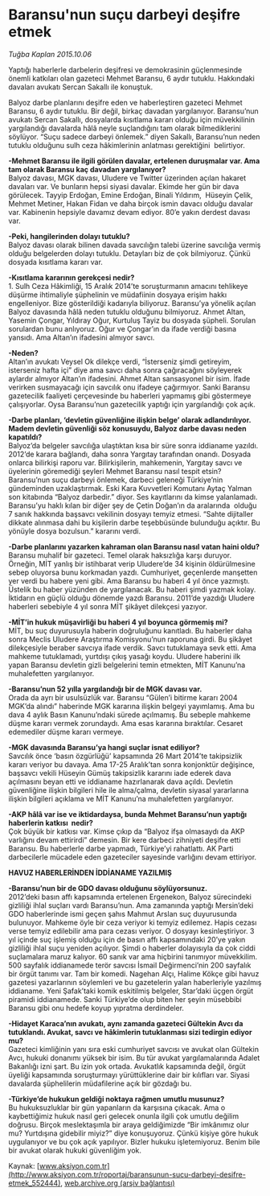 # Baransu'nun suçu darbeyi deşifre etmek

*Tuğba Kaplan 2015.10.06*

<div class="pNewsDetailMainContent ctx_content" itemprop="articleBody">
 <p>
  Yaptığı haberlerle darbelerin deşifresi ve demokrasinin güçlenmesinde önemli katkıları olan gazeteci Mehmet Baransu, 6 aydır tutuklu. Hakkındaki davaları avukatı Sercan Sakallı ile konuştuk.
 </p>
 <p>
  Balyoz darbe planlarını deşifre eden ve haberleştiren gazeteci Mehmet Baransu, 6 aydır tutuklu. Bir değil, birkaç davadan yargılanıyor. Baransu’nun avukatı Sercan Sakallı, dosyalarda kısıtlama kararı olduğu için müvekkilinin yargılandığı davalarda hâlâ neyle suçlandığını tam olarak bilmediklerini söylüyor. “Suçu sadece darbeyi önlemek.” diyen Sakallı, Baransu’nun neden tutuklu olduğunu sulh ceza hâkimlerinin anlatması gerektiğini  belirtiyor.
 </p>
 <p>
  <strong>
   -Mehmet Baransu ile ilgili görülen davalar, ertelenen duruşmalar var. Ama tam olarak Baransu kaç davadan yargılanıyor?
  </strong>
  <br>
   Balyoz davası, MGK davası, Uludere ve Twitter üzerinden açılan hakaret davaları var. Ve bunların hepsi siyasi davalar. Ekimde her gün bir dava görülecek. Tayyip Erdoğan, Emine Erdoğan, Binali Yıldırım,  Hüseyin Çelik, Mehmet Metiner, Hakan Fidan ve daha birçok ismin davacı olduğu davalar var. Kabinenin hepsiyle davamız devam ediyor. 80’e yakın derdest davası var.
  </br>
 </p>
 <p>
  <strong>
   -Peki, hangilerinden dolayı tutuklu?
  </strong>
  <br>
   Balyoz davası olarak bilinen davada savcılığın talebi üzerine savcılığa vermiş olduğu belgelerden dolayı tutuklu. Detayları biz de çok bilmiyoruz. Çünkü dosyada kısıtlama kararı var.
  </br>
 </p>
 <p>
  <strong>
   -Kısıtlama kararının gerekçesi nedir?
  </strong>
  <br>
   1. Sulh Ceza Hâkimliği, 15 Aralık 2014’te soruşturmanın amacını tehlikeye düşürme ihtimaliyle şüphelinin ve müdafiinin dosyaya erişim hakkı engelleniyor. Bize gösterildiği kadarıyla biliyoruz. Baransu’ya yönelik açılan Balyoz davasında hâlâ neden tutuklu olduğunu bilmiyoruz. Ahmet Altan,  Yasemin Çongar, Yıldıray Oğur, Kurtuluş Tayiz bu dosyada şüpheli. Sorulan sorulardan bunu anlıyoruz. Oğur ve Çongar’ın da ifade verdiği basına yansıdı. Ama Altan’ın ifadesini almıyor savcı.
  </br>
 </p>
 <p>
  <strong>
   -Neden?
  </strong>
  <br>
   Altan’ın avukatı Veysel Ok dilekçe verdi, “İsterseniz şimdi getireyim, isterseniz hafta içi” diye ama savcı daha sonra çağıracağını söyleyerek aylardır almıyor Altan’ın ifadesini. Ahmet Altan sansasyonel bir isim. İfade verirken susmayacağı için savcılık onu ifadeye çağırmıyor. Sanki Baransu gazetecilik faaliyeti çerçevesinde bu haberleri yapmamış gibi göstermeye çalışıyorlar. Oysa Baransu’nun gazetecilik yaptığı için yargılandığı çok açık.
  </br>
 </p>
 <p>
  <strong>
   -Darbe planları, ‘devletin güvenliğine ilişkin belge’ olarak adlandırılıyor. Madem devletin güvenliği söz konusuydu, Balyoz darbe davası neden kapatıldı?
  </strong>
  <br/>
  Balyoz’da belgeler savcılığa ulaştıktan kısa bir süre sonra iddianame yazıldı. 2012’de karara bağlandı, daha sonra Yargıtay tarafından onandı. Dosyada onlarca bilirkişi raporu var. Bilirkişilerin, mahkemenin, Yargıtay savcı ve üyelerinin göremediği şeyleri Mehmet Baransu nasıl tespit etsin? Baransu’nun suçu darbeyi önlemek, darbeci geleneği Türkiye’nin gündeminden uzaklaştırmak. Eski Kara Kuvvetleri Komutanı Aytaç Yalman son kitabında “Balyoz darbedir.” diyor. Ses kayıtlarını da kimse yalanlamadı. Baransu’yu haklı kılan bir diğer şey de Çetin Doğan’ın da aralarında  olduğu 7 sanık hakkında başsavcı vekilinin dosyayı temyiz etmesi. “Sahte dijitaller dikkate alınmasa dahi bu kişilerin darbe teşebbüsünde bulunduğu açıktır. Bu yönüyle dosya bozulsun.” kararını verdi.
 </p>
 <p>
  <strong>
   -Darbe planlarını yazarken kahraman olan Baransu nasıl vatan haini oldu?
  </strong>
  <br/>
  Baransu muhalif bir gazeteci. Temel olarak haksızlığa karşı duruyor. Örneğin, MİT yanlış bir istihbarat verip Uludere’de 34 kişinin öldürülmesine sebep oluyorsa bunu korkmadan yazdı. Cumhuriyet, geçenlerde manşetten yer verdi bu habere yeni gibi. Ama Baransu bu haberi 4 yıl önce yazmıştı. Üstelik bu haber yüzünden de yargılanacak. Bu haberi şimdi yazmak kolay. İktidarın en güçlü olduğu dönemde yazdı Baransu. 2011’de yazdığı Uludere haberleri sebebiyle 4 yıl sonra MİT şikâyet dilekçesi yazıyor.
 </p>
 <p>
  <strong>
   -MİT’in hukuk müşavirliği bu haberi 4 yıl boyunca görmemiş mi?
  </strong>
  <br/>
  MİT, bu suç duyurusuyla haberin doğruluğunu kanıtladı. Bu haberler daha sonra Meclis Uludere Araştırma Komisyonu’nun raporuna girdi. Bu şikâyet dilekçesiyle beraber savcıya ifade verdik. Savcı tutuklamaya sevk etti. Ama mahkeme tutuklamadı, yurtdışı çıkış yasağı koydu. Uludere haberini ilk yapan Baransu devletin gizli belgelerini temin etmekten, MİT Kanunu’na muhalefetten yargılanıyor.
 </p>
 <p>
  <strong>
   -Baransu’nun 52 yılla yargılandığı bir de MGK davası var.
  </strong>
  <br/>
  Orada da ayrı bir usulsüzlük var. Baransu “Gülen’i bitirme kararı 2004 MGK’da alındı” haberinde MGK kararına ilişkin belgeyi yayımlamış. Ama bu dava 4 aylık Basın Kanunu’ndaki sürede açılmamış. Bu sebeple mahkeme düşme kararı vermek zorundaydı. Ama esas kararına bıraktılar. Cesaret edemediler düşme kararı vermeye.
 </p>
 <p>
  <strong>
   -MGK davasında Baransu’ya hangi suçlar isnat ediliyor?
  </strong>
  <br/>
  Savcılık önce ‘basın özgürlüğü’ kapsamında 26 Mart 2014’te takipsizlik kararı veriyor bu davaya. Ama 17-25 Aralık’tan sonra konjonktür değişince, başsavcı vekili Hüseyin Gümüş takipsizlik kararını iade ederek dava açılmasını beyan etti ve iddianame hazırlanarak dava açıldı. Devletin güvenliğine ilişkin bilgileri hile ile alma/çalma, devletin siyasal yararlarına ilişkin bilgileri açıklama ve MİT Kanunu’na muhalefetten yargılanıyor.
 </p>
 <p>
  <strong>
   -AKP hâlâ var ise ve iktidardaysa, bunda Mehmet Baransu’nun yaptığı haberlerin katkısı  nedir?
  </strong>
  <br/>
  Çok büyük bir katkısı var. Kimse çıkıp da “Balyoz ifşa olmasaydı da AKP varlığını devam ettirirdi” demesin. Bir kere darbeci zihniyeti deşifre etti Baransu. Bu haberlerle darbe yapmadı, Türkiye’yi rahatlattı. AK Parti darbecilerle mücadele eden gazeteciler sayesinde varlığını devam ettiriyor.
 </p>
 <p>
  <strong>
   HAVUZ HABERLERİNDEN İDDİANAME YAZILMIŞ
  </strong>
 </p>
 <p>
  <strong>
   -Baransu’nun bir de GDO davası olduğunu söylüyorsunuz.
  </strong>
  <br/>
  2012’deki basın affı kapsamında ertelenen Ergenekon, Balyoz sürecindeki gizliliği ihlal suçları vardı Baransu’nun. Ama zamanında yaptığı Mersin’deki GDO haberlerinde ismi geçen şahıs Mahmut Arslan suç duyurusunda bulunuyor. Mahkeme öyle bir ceza veriyor ki temyiz edilemez. Hapis cezası verse temyiz edilebilir ama para cezası veriyor. O dosyayı kesinleştiriyor. 3 yıl içinde suç işlemiş olduğu için de basın affı kapsamındaki 20’ye yakın gizliliği ihlal suçu yeniden açılıyor. Şimdi o haberler dolayısıyla da çok ciddi suçlamalara maruz kalıyor. 60 sanık var ama hiçbirini tanımıyor müvekkilim. 500 sayfalık iddianamede terör savcısı İsmail Değirmenci’nin 200 sayfalık bir örgüt tanımı var. Tam bir komedi. Nagehan Alçı, Halime Kökçe gibi havuz gazetesi yazarlarının söylemleri ve bu gazetelerin yalan haberleriyle yazılmış iddianame. Yeni Şafak’taki komik eskitilmiş belgeler, Star’daki üçgen örgüt piramidi iddianamede. Sanki Türkiye’de olup biten her şeyin müsebbibi Baransu gibi onu hedefe koyup yıpratma derdindeler.
 </p>
 <p>
  <strong>
   -Hidayet Karaca’nın avukatı, aynı zamanda gazeteci Gültekin Avcı da tutuklandı. Avukat, savcı ve hâkimlerin tutuklanması sizi tedirgin ediyor mu?
  </strong>
  <br/>
  Gazeteci kimliğinin yanı sıra eski cumhuriyet savcısı ve avukat olan Gültekin Avcı, hukuki donanımı yüksek bir isim. Bu tür avukat yargılamalarında Adalet Bakanlığı izni şart. Bu izin yok ortada. Avukatlık kapsamında değil, örgüt üyeliği kapsamında soruşturmayı yürüttüklerine dair bir kılıfları var. Siyasi davalarda şüphelilerin müdafilerine açık bir gözdağı bu.
 </p>
 <p>
  <strong>
   -Türkiye’de hukukun geldiği noktaya rağmen umutlu musunuz?
  </strong>
  <br/>
  Bu hukuksuzluklar bir gün yapanların da karşısına çıkacak. Ama o kaybettiğimiz hukuk nasıl geri gelecek onunla ilgili çok umutlu değilim doğrusu. Birçok meslektaşımla bir araya geldiğimizde “Bir imkânımız olur mu? Yurtdışına gidebilir miyiz?” diye konuşuyoruz. Çünkü kişiye göre hukuk uygulanıyor ve bu çok açık yapılıyor. Bizler hukuku işletemiyoruz. Benim bile bir avukat olarak hukuki güvenliğim yok.
 </p>
</div>


Kaynak: [www.aksiyon.com.tr](http://www.aksiyon.com.tr/roportaj/baransunun-sucu-darbeyi-desifre-etmek_552444), [web.archive.org (arşiv bağlantısı)](http://web.archive.org/web/20160125070209/http://www.aksiyon.com.tr/roportaj/baransunun-sucu-darbeyi-desifre-etmek_552444)

